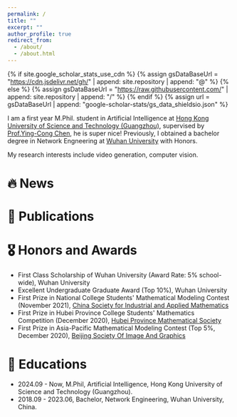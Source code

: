 ```yaml
---
permalink: /
title: ""
excerpt: ""
author_profile: true
redirect_from: 
  - /about/
  - /about.html
---
```


{% if site.google_scholar_stats_use_cdn %}
{% assign gsDataBaseUrl = "https://cdn.jsdelivr.net/gh/" | append: site.repository | append: "@" %}
{% else %}
{% assign gsDataBaseUrl = "https://raw.githubusercontent.com/" | append: site.repository | append: "/" %}
{% endif %}
{% assign url = gsDataBaseUrl | append: "google-scholar-stats/gs_data_shieldsio.json" %}

<span class='anchor' id='about-me'></span>

I am a first year M.Phil. student in Artificial Intelligence at [Hong Kong University of Science and Technology (Guangzhou)](https://www.hkust-gz.edu.cn/), supervised by [Prof.Ying-Cong Chen](https://www.yingcong.me/), he is super nice! Previously, I obtained a bachelor degree in Network Engneering at [Wuhan University](https://www.whu.edu.cn/) with Honors. 

My research interests include video generation, computer vision.

# 🔥 News

# 📝 Publications 

# 🎖 Honors and Awards
- First Class Scholarship of Wuhan University (Award Rate: 5% school-wide), Wuhan University
- Excellent Undergraduate Graduate Award (Top 10%), Wuhan University
- First Prize in National College Students' Mathematical Modeling Contest (November 2021), [China Society for Industrial and Applied Mathematics](https://csiam.org.cn/)
- First Prize in Hubei Province College Students' Mathematics Competition (December 2020), [Hubei Province Mathematical Society](https://www.hbmath.com.cn/)
- First Prize in Asia-Pacific Mathematical Modeling Contest (Top 5%, December 2020), [Beijing Society Of Image And Graphics](https://www.bsig.org.cn/)

# 📖 Educations
- 2024.09 - Now, M.Phil, Artificial Intelligence, Hong Kong University of Science and Technology (Guangzhou).
- 2018.09 - 2023.06, Bachelor, Network Engineering, Wuhan University, China. 